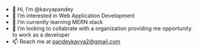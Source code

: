 - 👋 Hi, I’m @kavyapandey
- 👀 I’m interested in Web Application Development
- 🌱 I’m currently learning MERN stack
- 💞️ I’m looking to collabrate with a organization providing me opportunity to work as a developer
- 📫 Reach me at pandeykavya2@gmail.com

<!---
kavyapandey/kavyapandey is a ✨ special ✨ repository because its `README.md` (this file) appears on your GitHub profile.
You can click the Preview link to take a look at your changes.
--->
